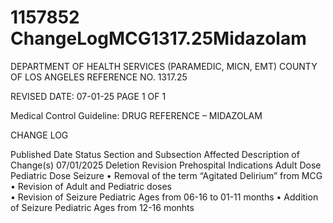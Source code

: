 # 1157852 ChangeLogMCG1317.25Midazolam

DEPARTMENT OF HEALTH SERVICES (PARAMEDIC, MICN, EMT) 
COUNTY OF LOS ANGELES REFERENCE NO. 1317.25 
 
 
REVISED DATE: 07-01-25                                                              PAGE 1 OF 1 
 
Medical Control Guideline: DRUG REFERENCE – MIDAZOLAM 
 
CHANGE LOG 
 
Published 
Date 
Status Section and 
Subsection Affected 
Description of Change(s) 
07/01/2025 Deletion 
Revision 
Prehospital 
Indications 
Adult Dose 
Pediatric Dose 
Seizure 
• Removal of the term “Agitated 
Delirium” from MCG 
• Revision of Adult and 
Pediatric doses   
• Revision of Seizure Pediatric 
Ages from 06-16 to 01-11 
months 
• Addition of Seizure Pediatric 
Ages from 12-16 monhts
